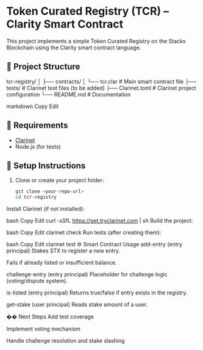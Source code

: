 # Token Curated Registry (TCR) – Clarity Smart Contract

This project implements a simple Token Curated Registry on the Stacks Blockchain using the Clarity smart contract language.

## 📁 Project Structure

tcr-registry/
│
├── contracts/
│ └── tcr.clar # Main smart contract file
├── tests/ # Clarinet test files (to be added)
├── Clarinet.toml # Clarinet project configuration
└── README.md # Documentation

markdown
Copy
Edit

## 🧰 Requirements

- [Clarinet](https://docs.stacks.co/clarity/clarinet-cli/install)
- Node.js (for tests)

## 🚀 Setup Instructions

1. Clone or create your project folder:
   ```bash
   git clone <your-repo-url>
   cd tcr-registry
Install Clarinet (if not installed):

bash
Copy
Edit
curl -sSfL https://get.tryclarinet.com | sh
Build the project:

bash
Copy
Edit
clarinet check
Run tests (after creating them):

bash
Copy
Edit
clarinet test
⚙️ Smart Contract Usage
add-entry (entry principal)
Stakes STX to register a new entry.

Fails if already listed or insufficient balance.

challenge-entry (entry principal)
Placeholder for challenge logic (voting/dispute system).

is-listed (entry principal)
Returns true/false if entry exists in the registry.

get-stake (user principal)
Reads stake amount of a user.

�� Next Steps
Add test coverage

Implement voting mechanism

Handle challenge resolution and stake slashing
